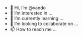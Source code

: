 - 👋 Hi, I’m @vando
- 👀 I’m interested in ...
- 🌱 I’m currently learning ...
- 💞️ I’m looking to collaborate on ...
- 📫 How to reach me ...

<!---
vando/vando is a ✨ special ✨ repository because its `README.md` (this file) appears on your GitHub profile.
You can click the Preview link to take a look at your changes.
--->

